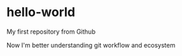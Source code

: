 # hello-world
My first repository from Github

Now I'm better understanding git workflow and ecosystem
